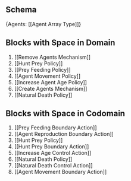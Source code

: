 ## Schema

{Agents: [[Agent Array Type]]}

## Blocks with Space in Domain
1. [[Remove Agents Mechanism]]
2. [[Hunt Prey Policy]]
3. [[Prey Feeding Policy]]
4. [[Agent Movement Policy]]
5. [[Increase Agent Age Policy]]
6. [[Create Agents Mechanism]]
7. [[Natural Death Policy]]

## Blocks with Space in Codomain
1. [[Prey Feeding Boundary Action]]
2. [[Agent Reproduction Boundary Action]]
3. [[Hunt Prey Policy]]
4. [[Hunt Prey Boundary Action]]
5. [[Increase Age Control Action]]
6. [[Natural Death Policy]]
7. [[Natural Death Control Action]]
8. [[Agent Movement Boundary Action]]

